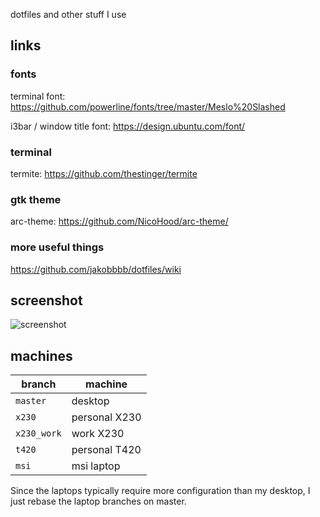 dotfiles and other stuff I use

## links

### fonts
terminal font: https://github.com/powerline/fonts/tree/master/Meslo%20Slashed

i3bar / window title font: https://design.ubuntu.com/font/

### terminal

termite: https://github.com/thestinger/termite

### gtk theme

arc-theme: https://github.com/NicoHood/arc-theme/

### more useful things
https://github.com/jakobbbb/dotfiles/wiki

## screenshot
![screenshot](https://gist.githubusercontent.com/jakobbbb/59c7330f0bc29ebef697bb40e421349f/raw/491427a38ef67ddee393edf507d6a59925a72047/neofetch.png)

## machines
| branch | machine |
|-|-|
| `master`| desktop |
| `x230` | personal X230 |
| `x230_work` | work X230 |
| `t420` | personal T420 |
| `msi` | msi laptop |

Since the laptops typically require more configuration than my desktop,
I just rebase the laptop branches on master.
